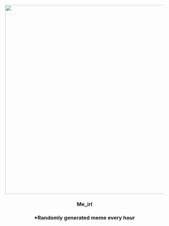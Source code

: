 <p align="center">
        <img src="https://i.redd.it/6frcdilnw8291.jpg" width="600" height="600">
        </p>
        <h3 align="center">Me_irl</h3>
        <h3 align="center">*Randomly generated meme every hour</h3>
    